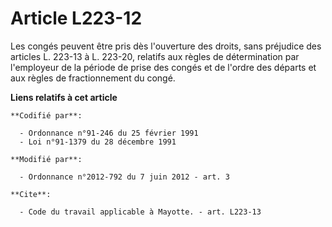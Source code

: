 # Article L223-12

Les congés peuvent être pris dès l'ouverture des droits, sans préjudice des articles L. 223-13 à L. 223-20, relatifs aux
règles de détermination par l'employeur de la période de prise des congés et de l'ordre des départs et aux règles de
fractionnement du congé.

**Liens relatifs à cet article**

	**Codifié par**:

	  - Ordonnance n°91-246 du 25 février 1991
	  - Loi n°91-1379 du 28 décembre 1991

	**Modifié par**:

	  - Ordonnance n°2012-792 du 7 juin 2012 - art. 3

	**Cite**:

	  - Code du travail applicable à Mayotte. - art. L223-13
